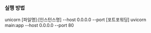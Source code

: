 ### 실행 방법
unicorn [파일명]:[인스턴스명] --host 0.0.0.0 --port [포트포워딩]
uvicorn main:app --host 0.0.0.0 --port 80